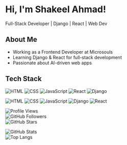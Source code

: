 # Hi, I'm Shakeel Ahmad!
Full-Stack Developer | Django | React | Web Dev  

## About Me  
- Working as a Frontend Developer at Microsouls  
- Learning Django & React for full-stack development  
- Passionate about AI-driven web apps  

## Tech Stack  
![HTML](https://img.shields.io/badge/-HTML5-E34F26?style=flat&logo=html5&logoColor=white)
![CSS](https://img.shields.io/badge/-CSS3-1572B6?style=flat&logo=css3)
![JavaScript](https://img.shields.io/badge/-JavaScript-F7DF1E?style=flat&logo=javascript&logoColor=black)
![React](https://img.shields.io/badge/-React-61DAFB?style=flat&logo=react&logoColor=black)
![Django](https://img.shields.io/badge/-Django-092E20?style=flat&logo=django)

![HTML](https://img.shields.io/badge/-HTML-E34F26?style=flat&logo=html5&logoColor=white)
![CSS](https://img.shields.io/badge/-CSS-1572B6?style=flat&logo=css3&logoColor=white)
![JavaScript](https://img.shields.io/badge/-JavaScript-F7DF1E?style=flat&logo=javascript&logoColor=black)
![Django](https://img.shields.io/badge/-Django-092E20?style=flat&logo=django&logoColor=white)
![React](https://img.shields.io/badge/-React-61DAFB?style=flat&logo=react&logoColor=black)

![Profile Views](https://komarev.com/ghpvc/?username=shakeel074&color=blue)  
![GitHub Followers](https://img.shields.io/github/followers/shakeel074?style=social)  
![GitHub Stars](https://img.shields.io/github/stars/shakeel074?style=social)  


![GitHub Stats](https://github-readme-stats.vercel.app/api?username=shakeel074&show_icons=true&theme=merko)  
![Top Langs](https://github-readme-stats.vercel.app/api/top-langs/?username=shakeel074&layout=compact&theme=tokyonight)  
